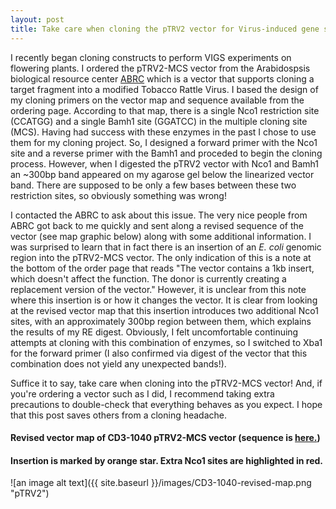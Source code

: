 ```yaml
---
layout: post
title: Take care when cloning the pTRV2 vector for Virus-induced gene silencing (VIGS)!
---
```


I recently began cloning constructs to perform VIGS experiments on flowering plants. I ordered the pTRV2-MCS vector 
from the Arabidospsis biological resource center [ABRC](https://www.arabidopsis.org/servlets/TairObject?type=vector&id=1001200249)
which is a vector that supports cloning a target fragment into a modified Tobacco Rattle Virus. I based the design of my cloning
primers on the vector map and sequence available from the ordering page. According to that map, there is a single Nco1 restriction
site (CCATGG) and a single Bamh1 site (GGATCC) in the multiple cloning site (MCS). Having had success with these enzymes in the
past I chose to use them for my cloning project. So, I designed a forward primer with the Nco1 site and a reverse primer with the
Bamh1 and proceded to begin the cloning process. However, when I digested the pTRV2 vector with Nco1 and Bamh1 an ~300bp band
appeared on my agarose gel below the linearized vector band. There are supposed to be only a few bases between these two restriction 
sites, so obviously something was wrong! 

I contacted the ABRC to ask about this issue. The very nice people from ABRC got back to me quickly and sent along a revised sequence
of the vector (see map graphic below) along with some additional information. I was surprised to learn that in fact there 
is an insertion of an *E. coli* genomic region into the pTRV2-MCS vector. The only indication of this is a note at the bottom
of the order page that reads "The vector contains a 1kb insert, which doesn't affect the function. The donor is currently 
creating a replacement version of the vector." However, it is unclear from this note where this insertion is or how it changes 
the vector. It is clear from looking at the revised vector map that this insertion introduces two additional Nco1 sites, with 
an approximately 300bp region between them, which explains the results of my RE digest. Obviously, I felt uncomfortable
continuing attempts at cloning with this combination of enzymes, so I switched to Xba1 for the forward primer (I also confirmed via
digest of the vector that this combination does not yield any unexpected bands!). 

Suffice it to say, take care when cloning into the pTRV2-MCS vector! And, if you're ordering a vector such as I did, I recommend 
taking extra precautions to double-check that everything behaves as you expect. I hope that this post saves others from a 
cloning headache. 

#### Revised vector map of CD3-1040 pTRV2-MCS vector (sequence is [here.](https://github.com/lcwheeler/lcwheeler.github.io/tree/master/other_files))
#### Insertion is marked by orange star. Extra Nco1 sites are highlighted in red. 
![an image alt text]({{ site.baseurl }}/images/CD3-1040-revised-map.png "pTRV2")

